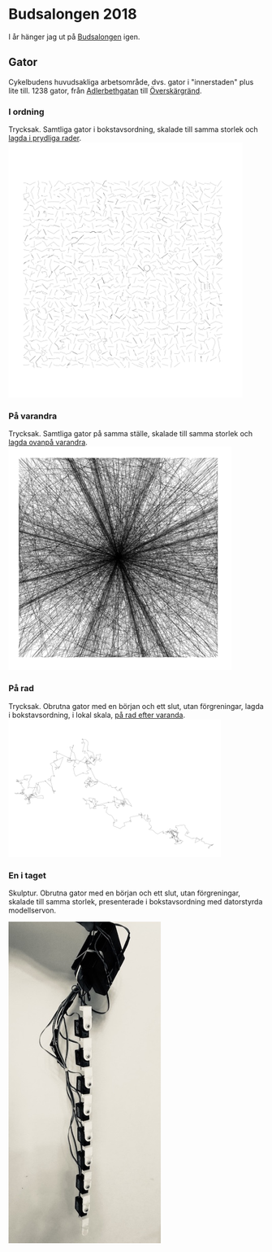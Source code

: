 # Budsalongen 2018
I år hänger jag ut på [Budsalongen](https://www.facebook.com/events/140667140099981/) igen. 

## Gator
Cykelbudens huvudsakliga arbetsområde, dvs. gator i "innerstaden" plus lite till. 1238 gator, från [Adlerbethgatan](https://goo.gl/maps/MF2GxYvNV1o) till [Överskärgränd](https://goo.gl/maps/f3AbPCaYRzH2).

### I ordning
Trycksak. Samtliga gator i bokstavsordning, skalade till samma storlek och [lagda i prydliga rader](https://github.com/arvidsvensson/budsalongen2018/blob/master/index_A3_180.pdf).
![](https://github.com/arvidsvensson/budsalongen2018/blob/master/ordered.png)
 
### På varandra
Trycksak. Samtliga gator på samma ställe, skalade till samma storlek och [lagda ovanpå varandra](https://github.com/arvidsvensson/budsalongen2018/blob/master/xing_A3_180.pdf).
![](https://github.com/arvidsvensson/budsalongen2018/blob/master/xing.png)

### På rad
Trycksak. Obrutna gator med en början och ett slut, utan förgreningar, lagda i bokstavsordning, i lokal skala, [på rad efter varanda](https://github.com/arvidsvensson/budsalongen2018/blob/master/e2e3_A3_180.pdf).
![](https://github.com/arvidsvensson/budsalongen2018/blob/master/e2e3.png)

### En i taget
Skulptur. Obrutna gator med en början och ett slut, utan förgreningar, skalade till samma storlek, presenterade i bokstavsordning med datorstyrda modellservon.

![](https://github.com/arvidsvensson/budsalongen2018/blob/master/serv-o-snake-sm.jpg)
